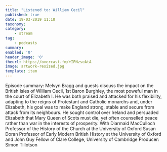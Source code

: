 ```yaml
---
title: "Listened to: William Cecil"
published: true
date: 19-03-2019 11:10
taxonomy:
category:
	- stream
tag:
	- podcasts
summary:
enabled: '0'
header_image: '0'
theurl: https://overcast.fm/+IPNzseAtA
image: artwork-resized.jpg
template: item
---
```

 
Episode summary: Melvyn Bragg and guests discuss the impact on the British Isles of William Cecil, 1st Baron Burghley, the most poweful man in the court of Elizabeth I. He was both praised and attacked for his flexibility, adapting to the reigns of Protestant and Catholic monarchs and, under Elizabeth, his goal was to make England strong, stable and secure from attack from its neighbours. He sought control over Ireland and persuaded Elizabeth that Mary Queen of Scots must die, yet often counselled peace rather than war in the interests of prosperity. With Diarmaid MacCulloch Professor of the History of the Church at the University of Oxford Susan Doran Professor of Early Modern British History at the University of Oxford and John Guy Fellow of Clare College, University of Cambridge Producer: Simon Tillotson
